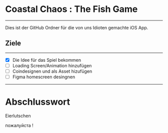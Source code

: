 # Coastal Chaos : The Fish Game
 ---
 Dies ist der GitHub Ordner für die von uns Idioten gemachte iOS App.

 ## Ziele
 ---
 * [x] Die Idee für das Spiel bekommen
 * [ ] Loading Screen/Animation hinzufügen
 * [ ] Coindesignen und als Asset hizufügen
 * [ ] Figma homescreen desingnen

---
# Abschlusswort

Eierlutschen

пожалуйста !

